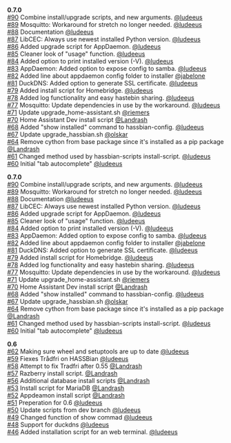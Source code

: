 **0.7.0**  
[#90](https://github.com/home-assistant/hassbian-scripts/pull/90) Combine install/upgrade scripts, and new arguments. [@ludeeus](https://github.com/ludeeus)  
[#89](https://github.com/home-assistant/hassbian-scripts/pull/89)  Mosquitto: Workaround for stretch no longer needed. [@ludeeus](https://github.com/ludeeus)  
[#88](https://github.com/home-assistant/hassbian-scripts/pull/88) Documentation [@ludeeus](https://github.com/ludeeus)  
[#87](https://github.com/home-assistant/hassbian-scripts/pull/87) LibCEC: Always use newest installed Python version. [@ludeeus](https://github.com/ludeeus)  
[#86](https://github.com/home-assistant/hassbian-scripts/pull/86)  Added upgrade script for AppDaemon. [@ludeeus](https://github.com/ludeeus)  
[#85](https://github.com/home-assistant/hassbian-scripts/pull/85) Cleaner look of "usage" function. [@ludeeus](https://github.com/ludeeus)  
[#84](https://github.com/home-assistant/hassbian-scripts/pull/84) Added option to print installed version (-V). [@ludeeus](https://github.com/ludeeus)  
[#83](https://github.com/home-assistant/hassbian-scripts/pull/83) AppDaemon: Added option to expose config to samba. [@ludeeus](https://github.com/ludeeus)  
[#82](https://github.com/home-assistant/hassbian-scripts/pull/82) Added line about appdaemon config folder to installer [@jabelone](https://github.com/jabelone)  
[#81](https://github.com/home-assistant/hassbian-scripts/pull/81) DuckDNS: Added option to generate SSL certificate. [@ludeeus](https://github.com/ludeeus)  
[#79](https://github.com/home-assistant/hassbian-scripts/pull/79) Added install script for Homebridge. [@ludeeus](https://github.com/ludeeus)  
[#78](https://github.com/home-assistant/hassbian-scripts/pull/78) Added log functionality and easy hastebin sharing. [@ludeeus](https://github.com/ludeeus)  
[#77](https://github.com/home-assistant/hassbian-scripts/pull/77) Mosquitto: Update dependencies in use by the workaround. [@ludeeus](https://github.com/ludeeus)  
[#71](https://github.com/home-assistant/hassbian-scripts/pull/71) Update upgrade_home-assistant.sh [@riemers](https://github.com/riemers)  
[#70](https://github.com/home-assistant/hassbian-scripts/pull/70) Home Assistant Dev install script [@Landrash](https://github.com/Landrash)  
[#68](https://github.com/home-assistant/hassbian-scripts/pull/68) Added "show installed" command to hassbian-config. [@ludeeus](https://github.com/ludeeus)  
[#67](https://github.com/home-assistant/hassbian-scripts/pull/67) Update upgrade_hassbian.sh [@olskar](https://github.com/olskar)  
[#64](https://github.com/home-assistant/hassbian-scripts/pull/64) Remove cython from base package since it's installed as a pip package [@Landrash](https://github.com/Landrash)  
[#61](https://github.com/home-assistant/hassbian-scripts/pull/61) Changed method used by hassbian-scripts install-script.  [@ludeeus](https://github.com/ludeeus)  
[#60](https://github.com/home-assistant/hassbian-scripts/pull/60) Initial "tab autocomplete" [@ludeeus](https://github.com/ludeeus)  
  
**0.7.0**  
[#90](https://github.com/home-assistant/hassbian-scripts/pull/90) Combine install/upgrade scripts, and new arguments. [@ludeeus](https://github.com/ludeeus)  
[#89](https://github.com/home-assistant/hassbian-scripts/pull/89)  Mosquitto: Workaround for stretch no longer needed. [@ludeeus](https://github.com/ludeeus)  
[#88](https://github.com/home-assistant/hassbian-scripts/pull/88) Documentation [@ludeeus](https://github.com/ludeeus)  
[#87](https://github.com/home-assistant/hassbian-scripts/pull/87) LibCEC: Always use newest installed Python version. [@ludeeus](https://github.com/ludeeus)  
[#86](https://github.com/home-assistant/hassbian-scripts/pull/86)  Added upgrade script for AppDaemon. [@ludeeus](https://github.com/ludeeus)  
[#85](https://github.com/home-assistant/hassbian-scripts/pull/85) Cleaner look of "usage" function. [@ludeeus](https://github.com/ludeeus)  
[#84](https://github.com/home-assistant/hassbian-scripts/pull/84) Added option to print installed version (-V). [@ludeeus](https://github.com/ludeeus)  
[#83](https://github.com/home-assistant/hassbian-scripts/pull/83) AppDaemon: Added option to expose config to samba. [@ludeeus](https://github.com/ludeeus)  
[#82](https://github.com/home-assistant/hassbian-scripts/pull/82) Added line about appdaemon config folder to installer [@jabelone](https://github.com/jabelone)  
[#81](https://github.com/home-assistant/hassbian-scripts/pull/81) DuckDNS: Added option to generate SSL certificate. [@ludeeus](https://github.com/ludeeus)  
[#79](https://github.com/home-assistant/hassbian-scripts/pull/79) Added install script for Homebridge. [@ludeeus](https://github.com/ludeeus)  
[#78](https://github.com/home-assistant/hassbian-scripts/pull/78) Added log functionality and easy hastebin sharing. [@ludeeus](https://github.com/ludeeus)  
[#77](https://github.com/home-assistant/hassbian-scripts/pull/77) Mosquitto: Update dependencies in use by the workaround. [@ludeeus](https://github.com/ludeeus)  
[#71](https://github.com/home-assistant/hassbian-scripts/pull/71) Update upgrade_home-assistant.sh [@riemers](https://github.com/riemers)  
[#70](https://github.com/home-assistant/hassbian-scripts/pull/70) Home Assistant Dev install script [@Landrash](https://github.com/Landrash)  
[#68](https://github.com/home-assistant/hassbian-scripts/pull/68) Added "show installed" command to hassbian-config. [@ludeeus](https://github.com/ludeeus)  
[#67](https://github.com/home-assistant/hassbian-scripts/pull/67) Update upgrade_hassbian.sh [@olskar](https://github.com/olskar)  
[#64](https://github.com/home-assistant/hassbian-scripts/pull/64) Remove cython from base package since it's installed as a pip package [@Landrash](https://github.com/Landrash)  
[#61](https://github.com/home-assistant/hassbian-scripts/pull/61) Changed method used by hassbian-scripts install-script.  [@ludeeus](https://github.com/ludeeus)  
[#60](https://github.com/home-assistant/hassbian-scripts/pull/60) Initial "tab autocomplete" [@ludeeus](https://github.com/ludeeus)  
  
**0.6**  
[#62](https://github.com/home-assistant/hassbian-scripts/pull/62) Making sure wheel and setuptools are up to date [@ludeeus](https://github.com/ludeeus)  
[#59](https://github.com/home-assistant/hassbian-scripts/pull/59) Fiexes Trådfri on HASSBian [@ludeeus](https://github.com/ludeeus)  
[#58](https://github.com/home-assistant/hassbian-scripts/pull/58) Attempt to fix Tradfri after 0.55 [@Landrash](https://github.com/Landrash)  
[#57](https://github.com/home-assistant/hassbian-scripts/pull/57) Razberry install script. [@Landrash](https://github.com/Landrash)  
[#56](https://github.com/home-assistant/hassbian-scripts/pull/56) Additional database install scripts [@Landrash](https://github.com/Landrash)  
[#53](https://github.com/home-assistant/hassbian-scripts/pull/53) Install script for MariaDB [@Landrash](https://github.com/Landrash)  
[#52](https://github.com/home-assistant/hassbian-scripts/pull/52) Appdeamon install script [@Landrash](https://github.com/Landrash)  
[#51](https://github.com/home-assistant/hassbian-scripts/pull/51) Preperation for 0.6 [@ludeeus](https://github.com/ludeeus)  
[#50](https://github.com/home-assistant/hassbian-scripts/pull/50) Update scripts from dev branch [@ludeeus](https://github.com/ludeeus)  
[#49](https://github.com/home-assistant/hassbian-scripts/pull/49) Changed function of show commad [@ludeeus](https://github.com/ludeeus)  
[#48](https://github.com/home-assistant/hassbian-scripts/pull/48) Support for duckdns [@ludeeus](https://github.com/ludeeus)  
[#46](https://github.com/home-assistant/hassbian-scripts/pull/46) Added installation script for an web terminal. [@ludeeus](https://github.com/ludeeus)  
  
